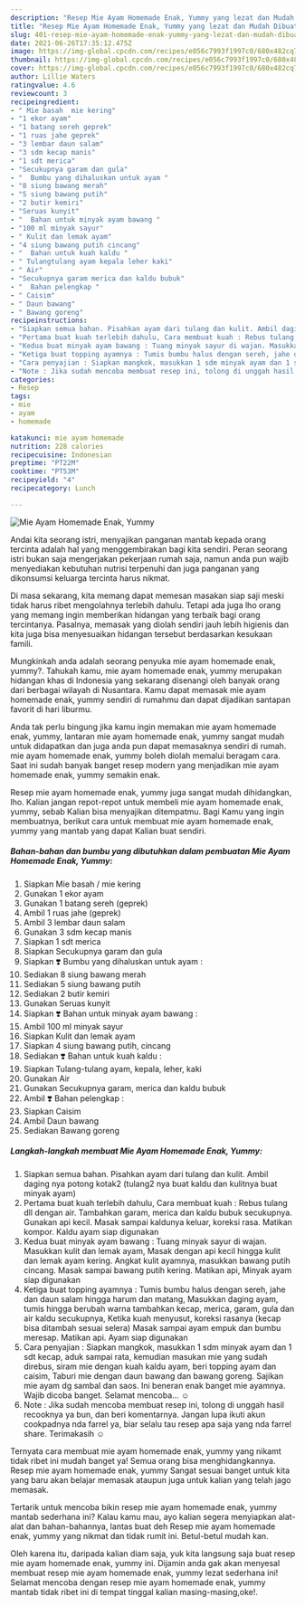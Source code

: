 ```yaml
---
description: "Resep Mie Ayam Homemade Enak, Yummy yang lezat dan Mudah Dibuat"
title: "Resep Mie Ayam Homemade Enak, Yummy yang lezat dan Mudah Dibuat"
slug: 401-resep-mie-ayam-homemade-enak-yummy-yang-lezat-dan-mudah-dibuat
date: 2021-06-26T17:35:12.475Z
image: https://img-global.cpcdn.com/recipes/e056c7993f1997c0/680x482cq70/mie-ayam-homemade-enak-yummy-foto-resep-utama.jpg
thumbnail: https://img-global.cpcdn.com/recipes/e056c7993f1997c0/680x482cq70/mie-ayam-homemade-enak-yummy-foto-resep-utama.jpg
cover: https://img-global.cpcdn.com/recipes/e056c7993f1997c0/680x482cq70/mie-ayam-homemade-enak-yummy-foto-resep-utama.jpg
author: Lillie Waters
ratingvalue: 4.6
reviewcount: 3
recipeingredient:
- " Mie basah  mie kering"
- "1 ekor ayam"
- "1 batang sereh geprek"
- "1 ruas jahe geprek"
- "3 lembar daun salam"
- "3 sdm kecap manis"
- "1 sdt merica"
- "Secukupnya garam dan gula"
- "  Bumbu yang dihaluskan untuk ayam "
- "8 siung bawang merah"
- "5 siung bawang putih"
- "2 butir kemiri"
- "Seruas kunyit"
- "  Bahan untuk minyak ayam bawang "
- "100 ml minyak sayur"
- " Kulit dan lemak ayam"
- "4 siung bawang putih cincang"
- "  Bahan untuk kuah kaldu "
- " Tulangtulang ayam kepala leher kaki"
- " Air"
- "Secukupnya garam merica dan kaldu bubuk"
- "  Bahan pelengkap "
- " Caisim"
- " Daun bawang"
- " Bawang goreng"
recipeinstructions:
- "Siapkan semua bahan. Pisahkan ayam dari tulang dan kulit. Ambil daging nya potong kotak2 (tulang2 nya buat kaldu dan kulitnya buat minyak ayam)"
- "Pertama buat kuah terlebih dahulu, Cara membuat kuah : Rebus tulang dll dengan air. Tambahkan garam, merica dan kaldu bubuk secukupnya. Gunakan api kecil. Masak sampai kaldunya keluar, koreksi rasa. Matikan kompor. Kaldu ayam siap digunakan"
- "Kedua buat minyak ayam bawang : Tuang minyak sayur di wajan. Masukkan kulit dan lemak ayam, Masak dengan api kecil hingga kulit dan lemak ayam kering. Angkat kulit ayamnya, masukkan bawang putih cincang. Masak sampai bawang putih kering. Matikan api, Minyak ayam siap digunakan"
- "Ketiga buat topping ayamnya : Tumis bumbu halus dengan sereh, jahe dan daun salam hingga harum dan matang, Masukkan daging ayam, tumis hingga berubah warna tambahkan kecap, merica, garam, gula dan air kaldu secukupnya, Ketika kuah menyusut, koreksi rasanya (kecap bisa ditambah sesuai selera) Masak sampai ayam empuk dan bumbu meresap. Matikan api. Ayam siap digunakan"
- "Cara penyajian : Siapkan mangkok, masukkan 1 sdm minyak ayam dan 1 sdt kecap, aduk sampai rata, kemudian masukan mie yang sudah direbus, siram mie dengan kuah kaldu ayam, beri topping ayam dan caisim, Taburi mie dengan daun bawang dan bawang goreng. Sajikan mie ayam dg sambal dan saos. Ini beneran enak banget mie ayamnya. Wajib dicoba banget. Selamat mencoba... ☺️"
- "Note : Jika sudah mencoba membuat resep ini, tolong di unggah hasil recooknya ya bun, dan beri komentarnya. Jangan lupa ikuti akun cookpadnya nda farrel ya, biar selalu tau resep apa saja yang nda farrel share. Terimakasih ☺️"
categories:
- Resep
tags:
- mie
- ayam
- homemade

katakunci: mie ayam homemade 
nutrition: 228 calories
recipecuisine: Indonesian
preptime: "PT22M"
cooktime: "PT53M"
recipeyield: "4"
recipecategory: Lunch

---
```



![Mie Ayam Homemade Enak, Yummy](https://img-global.cpcdn.com/recipes/e056c7993f1997c0/680x482cq70/mie-ayam-homemade-enak-yummy-foto-resep-utama.jpg)

Andai kita seorang istri, menyajikan panganan mantab kepada orang tercinta adalah hal yang menggembirakan bagi kita sendiri. Peran seorang istri bukan saja mengerjakan pekerjaan rumah saja, namun anda pun wajib menyediakan kebutuhan nutrisi terpenuhi dan juga panganan yang dikonsumsi keluarga tercinta harus nikmat.

Di masa  sekarang, kita memang dapat memesan masakan siap saji meski tidak harus ribet mengolahnya terlebih dahulu. Tetapi ada juga lho orang yang memang ingin memberikan hidangan yang terbaik bagi orang tercintanya. Pasalnya, memasak yang diolah sendiri jauh lebih higienis dan kita juga bisa menyesuaikan hidangan tersebut berdasarkan kesukaan famili. 



Mungkinkah anda adalah seorang penyuka mie ayam homemade enak, yummy?. Tahukah kamu, mie ayam homemade enak, yummy merupakan hidangan khas di Indonesia yang sekarang disenangi oleh banyak orang dari berbagai wilayah di Nusantara. Kamu dapat memasak mie ayam homemade enak, yummy sendiri di rumahmu dan dapat dijadikan santapan favorit di hari liburmu.

Anda tak perlu bingung jika kamu ingin memakan mie ayam homemade enak, yummy, lantaran mie ayam homemade enak, yummy sangat mudah untuk didapatkan dan juga anda pun dapat memasaknya sendiri di rumah. mie ayam homemade enak, yummy boleh diolah memalui beragam cara. Saat ini sudah banyak banget resep modern yang menjadikan mie ayam homemade enak, yummy semakin enak.

Resep mie ayam homemade enak, yummy juga sangat mudah dihidangkan, lho. Kalian jangan repot-repot untuk membeli mie ayam homemade enak, yummy, sebab Kalian bisa menyajikan ditempatmu. Bagi Kamu yang ingin membuatnya, berikut cara untuk membuat mie ayam homemade enak, yummy yang mantab yang dapat Kalian buat sendiri.

<!--inarticleads1-->

##### Bahan-bahan dan bumbu yang dibutuhkan dalam pembuatan Mie Ayam Homemade Enak, Yummy:

1. Siapkan  Mie basah / mie kering
1. Gunakan 1 ekor ayam
1. Gunakan 1 batang sereh (geprek)
1. Ambil 1 ruas jahe (geprek)
1. Ambil 3 lembar daun salam
1. Gunakan 3 sdm kecap manis
1. Siapkan 1 sdt merica
1. Siapkan Secukupnya garam dan gula
1. Siapkan  ❣️ Bumbu yang dihaluskan untuk ayam :
1. Sediakan 8 siung bawang merah
1. Sediakan 5 siung bawang putih
1. Sediakan 2 butir kemiri
1. Gunakan Seruas kunyit
1. Siapkan  ❣️ Bahan untuk minyak ayam bawang :
1. Ambil 100 ml minyak sayur
1. Siapkan  Kulit dan lemak ayam
1. Siapkan 4 siung bawang putih, cincang
1. Sediakan  ❣️ Bahan untuk kuah kaldu :
1. Siapkan  Tulang-tulang ayam, kepala, leher, kaki
1. Gunakan  Air
1. Gunakan Secukupnya garam, merica dan kaldu bubuk
1. Ambil  ❣️ Bahan pelengkap :
1. Siapkan  Caisim
1. Ambil  Daun bawang
1. Sediakan  Bawang goreng




<!--inarticleads2-->

##### Langkah-langkah membuat Mie Ayam Homemade Enak, Yummy:

1. Siapkan semua bahan. Pisahkan ayam dari tulang dan kulit. Ambil daging nya potong kotak2 (tulang2 nya buat kaldu dan kulitnya buat minyak ayam)
1. Pertama buat kuah terlebih dahulu, Cara membuat kuah : Rebus tulang dll dengan air. Tambahkan garam, merica dan kaldu bubuk secukupnya. Gunakan api kecil. Masak sampai kaldunya keluar, koreksi rasa. Matikan kompor. Kaldu ayam siap digunakan
1. Kedua buat minyak ayam bawang : Tuang minyak sayur di wajan. Masukkan kulit dan lemak ayam, Masak dengan api kecil hingga kulit dan lemak ayam kering. Angkat kulit ayamnya, masukkan bawang putih cincang. Masak sampai bawang putih kering. Matikan api, Minyak ayam siap digunakan
1. Ketiga buat topping ayamnya : Tumis bumbu halus dengan sereh, jahe dan daun salam hingga harum dan matang, Masukkan daging ayam, tumis hingga berubah warna tambahkan kecap, merica, garam, gula dan air kaldu secukupnya, Ketika kuah menyusut, koreksi rasanya (kecap bisa ditambah sesuai selera) Masak sampai ayam empuk dan bumbu meresap. Matikan api. Ayam siap digunakan
1. Cara penyajian : Siapkan mangkok, masukkan 1 sdm minyak ayam dan 1 sdt kecap, aduk sampai rata, kemudian masukan mie yang sudah direbus, siram mie dengan kuah kaldu ayam, beri topping ayam dan caisim, Taburi mie dengan daun bawang dan bawang goreng. Sajikan mie ayam dg sambal dan saos. Ini beneran enak banget mie ayamnya. Wajib dicoba banget. Selamat mencoba... ☺️
1. Note : Jika sudah mencoba membuat resep ini, tolong di unggah hasil recooknya ya bun, dan beri komentarnya. Jangan lupa ikuti akun cookpadnya nda farrel ya, biar selalu tau resep apa saja yang nda farrel share. Terimakasih ☺️




Ternyata cara membuat mie ayam homemade enak, yummy yang nikamt tidak ribet ini mudah banget ya! Semua orang bisa menghidangkannya. Resep mie ayam homemade enak, yummy Sangat sesuai banget untuk kita yang baru akan belajar memasak ataupun juga untuk kalian yang telah jago memasak.

Tertarik untuk mencoba bikin resep mie ayam homemade enak, yummy mantab sederhana ini? Kalau kamu mau, ayo kalian segera menyiapkan alat-alat dan bahan-bahannya, lantas buat deh Resep mie ayam homemade enak, yummy yang nikmat dan tidak rumit ini. Betul-betul mudah kan. 

Oleh karena itu, daripada kalian diam saja, yuk kita langsung saja buat resep mie ayam homemade enak, yummy ini. Dijamin anda gak akan menyesal membuat resep mie ayam homemade enak, yummy lezat sederhana ini! Selamat mencoba dengan resep mie ayam homemade enak, yummy mantab tidak ribet ini di tempat tinggal kalian masing-masing,oke!.

